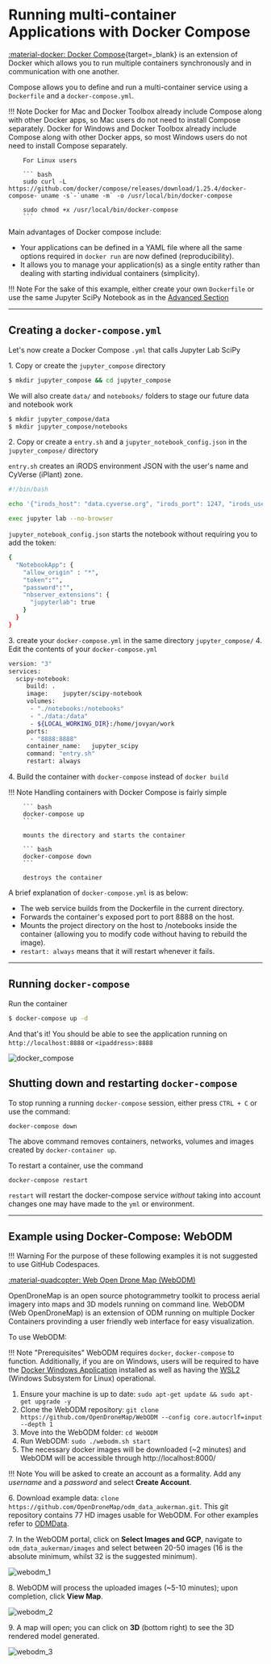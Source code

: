 # Running multi-container Applications with Docker Compose

[:material-docker: Docker Compose](https://docs.docker.com/compose){target=_blank} is an extension of Docker which allows you to run multiple containers synchronously and in communication with one another. 

Compose allows you to define and run a multi-container service using a `Dockerfile` and a `docker-compose.yml`. 

!!! Note
        Docker for Mac and Docker Toolbox already include Compose along with
        other Docker apps, so Mac users do not need to install Compose
        separately. Docker for Windows and Docker Toolbox already include
        Compose along with other Docker apps, so most Windows users do not need
        to install Compose separately.

        For Linux users

        ``` bash
        sudo curl -L https://github.com/docker/compose/releases/download/1.25.4/docker-compose-`uname -s`-`uname -m` -o /usr/local/bin/docker-compose

        sudo chmod +x /usr/local/bin/docker-compose
        ```

Main advantages of Docker compose include:

-   Your applications can be defined in a YAML file where all the same
    options required in `docker run` are now defined (reproducibility).
-   It allows you to manage your application(s) as a single entity
    rather than dealing with starting individual containers
    (simplicity).

!!! Note
        For the sake of this example, either create your own `Dockerfile` or use the same Jupyter SciPy Notebook as in the [Advanced Section](advanced.md)

---

## Creating a `docker-compose.yml`

Let's now create a Docker Compose `.yml` that calls Jupyter Lab SciPy

1\.  Copy or create the `jupyter_compose` directory

``` bash
$ mkdir jupyter_compose && cd jupyter_compose
```

We will also create `data/` and `notebooks/` folders to stage our future
data and notebook work

``` bash
$ mkdir jupyter_compose/data
$ mkdir jupyter_compose/notebooks
```

2\.  Copy or create a `entry.sh` and a `jupyter_notebook_config.json` in
    the `jupyter_compose/` directory

`entry.sh` creates an iRODS environment JSON with the user\'s name and
CyVerse (iPlant) zone.

``` bash
#!/bin/bash

echo '{"irods_host": "data.cyverse.org", "irods_port": 1247, "irods_user_name": "$IPLANT_USER", "irods_zone_name": "iplant"}' | envsubst > $HOME/.irods/irods_environment.json

exec jupyter lab --no-browser
```

`jupyter_notebook_config.json` starts the notebook without requiring you
to add the token:

``` bash
{
  "NotebookApp": {
    "allow_origin" : "*",
    "token":"",
    "password":"",
    "nbserver_extensions": {
      "jupyterlab": true
    }
  }
}
```

3\.  create your `docker-compose.yml` in the same directory
    `jupyter_compose/`
4\.  Edit the contents of your `docker-compose.yml`

``` bash
version: "3"
services:
  scipy-notebook:
     build: .
     image:    jupyter/scipy-notebook
     volumes:
      - "./notebooks:/notebooks"
      - "./data:/data"
      - ${LOCAL_WORKING_DIR}:/home/jovyan/work
     ports:
      - "8888:8888"
     container_name:   jupyter_scipy
     command: "entry.sh"
     restart: always
```
4\.  Build the container with `docker-compose` instead of `docker build`

!!! Note
        Handling containers with Docker Compose is fairly simple

        ``` bash
        docker-compose up
        ```

        mounts the directory and starts the container

        ``` bash
        docker-compose down
        ```

        destroys the container

A brief explanation of `docker-compose.yml` is as below:

-   The web service builds from the Dockerfile in the current directory.
-   Forwards the container's exposed port to port 8888 on the host.
-   Mounts the project directory on the host to /notebooks inside the
    container (allowing you to modify code without having to rebuild the
    image).
-   `restart: always` means that it will restart whenever it fails.

---

## Running `docker-compose`

Run the container

``` bash
$ docker-compose up -d
```

And that's it! You should be able to see the application running on
`http://localhost:8888` or `<ipaddress>:8888`

![docker_compose](../assets/docker/dc-1.png)

## Shutting down and restarting `docker-compose`

To stop running a running `docker-compose` session, either press `CTRL + C` or use the command:

```
docker-compose down
```

The above command removes containers, networks, volumes and images created by `docker-container up`.

To restart a container, use the command 

```
docker-compose restart
```

`restart` will restart the docker-compose service *without* taking into account changes one may have made to the `yml` or environment.

---

## Example using Docker-Compose: WebODM

!!! Warning
    For the purpose of these following examples it is not suggested to use GitHub Codespaces.

[:material-quadcopter: Web Open Drone Map (WebODM)](https://github.com/OpenDroneMap/WebODM/#run-it-on-the-cloud-google-compute-amazon-aws)

OpenDroneMap is an open source photogrammetry toolkit to process aerial imagery into maps and 3D models running on command line. WebODM (Web OpenDroneMap) is an extension of ODM running on multiple Docker Containers provinding a user friendly web interface for easy visualization.

To use WebODM:

!!! Note "Prerequisites"
    WebODM requires `docker`, `docker-compose` to function. Additionally, if you are on Windows, users will be required to have the [Docker Windows Application](https://docs.docker.com/desktop/windows/install/) installed as well as having the [WSL2](https://docs.microsoft.com/en-us/windows/wsl/install) (Windows Subsystem for Linux) operational.
    
1. Ensure your machine is up to date: `sudo apt-get update && sudo apt-get upgrade -y`
2. Clone the WebODM repository: `git clone https://github.com/OpenDroneMap/WebODM --config core.autocrlf=input --depth 1`
3. Move into the WebODM folder: `cd WebODM`
4. Run WebODM: `sudo ./webodm.sh start`
5. The necessary docker images will be downloaded (~2 minutes) and WebODM will be accessible through http://localhost:8000/

!!! Note
    You will be asked to create an account as a formality. Add any *username* and a *password* and select **Create Account**.

6\. Download example data: `clone https://github.com/OpenDroneMap/odm_data_aukerman.git`. This git repository contains 77 HD images usable for WebODM. For other examples refer to [ODMData](https://www.opendronemap.org/odm/datasets/).

7\. In the WebODM portal, click on **Select Images and GCP**, navigate to `odm_data_aukerman/images` and select between 20-50 images (16 is the absolute minimum, whilst 32 is the suggested minimum).

![webodm_1](../assets/docker/WebODM_01.png)

8\. WebODM will process the uploaded images (~5-10 minutes); upon completion, click **View Map**.

![webodm_2](../assets/docker/WebODM_02.png)

9\. A map will open; you can click on **3D** (bottom right) to see the 3D rendered model generated.

![webodm_3](../assets/docker/WebODM_03.png)